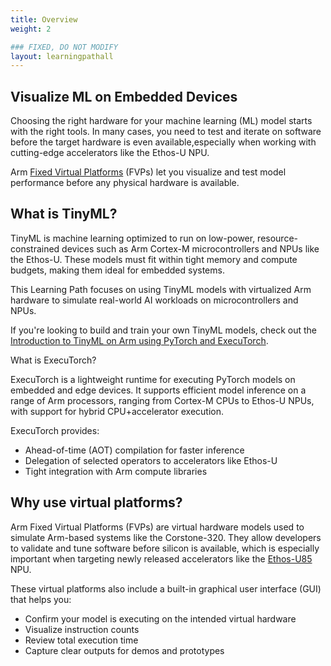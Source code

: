 ```yaml
---
title: Overview
weight: 2

### FIXED, DO NOT MODIFY
layout: learningpathall
---
```

## Visualize ML on Embedded Devices

Choosing the right hardware for your machine learning (ML) model starts with the right tools. In many cases, you need to test and iterate on software before the target hardware is even available,especially when working with cutting-edge accelerators like the Ethos-U NPU. 

Arm [Fixed Virtual Platforms](https://developer.arm.com/Tools%20and%20Software/Fixed%20Virtual%20Platforms) (FVPs) let you visualize and test model performance before any physical hardware is available.

## What is TinyML?

TinyML is machine learning optimized to run on low-power, resource-constrained devices such as Arm Cortex-M microcontrollers and NPUs like the Ethos-U. These models must fit within tight memory and compute budgets, making them ideal for embedded systems.

This Learning Path focuses on using TinyML models with virtualized Arm hardware to simulate real-world AI workloads on microcontrollers and NPUs.

If you're looking to build and train your own TinyML models, check out the [Introduction to TinyML on Arm using PyTorch and ExecuTorch](/embedded-and-microcontrollers/introduction-to-tinyml-on-arm/).

What is ExecuTorch?

ExecuTorch is a lightweight runtime for executing PyTorch models on embedded and edge devices. It supports efficient model inference on a range of Arm processors, ranging from Cortex-M CPUs to Ethos-U NPUs, with support for hybrid CPU+accelerator execution.

ExecuTorch provides:

- Ahead-of-time (AOT) compilation for faster inference
- Delegation of selected operators to accelerators like Ethos-U
- Tight integration with Arm compute libraries

## Why use virtual platforms?

Arm Fixed Virtual Platforms (FVPs) are virtual hardware models used to simulate Arm-based systems like the Corstone-320. They allow developers to validate and tune software before silicon is available, which is especially important when targeting newly released accelerators like the [Ethos-U85](https://www.arm.com/products/silicon-ip-cpu/ethos/ethos-u85) NPU.

These virtual platforms also include a built-in graphical user interface (GUI) that helps you:

- Confirm your model is executing on the intended virtual hardware  
- Visualize instruction counts  
- Review total execution time  
- Capture clear outputs for demos and prototypes  
